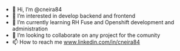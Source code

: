 - 👋 Hi, I’m @cneira84
- 👀 I’m interested in develop backend and frontend
- 🌱 I’m currently learning RH Fuse and Openshift development and administration
- 💞️ I’m looking to collaborate on any project for the comunity
- 📫 How to reach me www.linkedin.com/in/cneira84

<!---
cneira84/cneira84 is a ✨ special ✨ repository because its `README.md` (this file) appears on your GitHub profile.
You can click the Preview link to take a look at your changes.
--->
